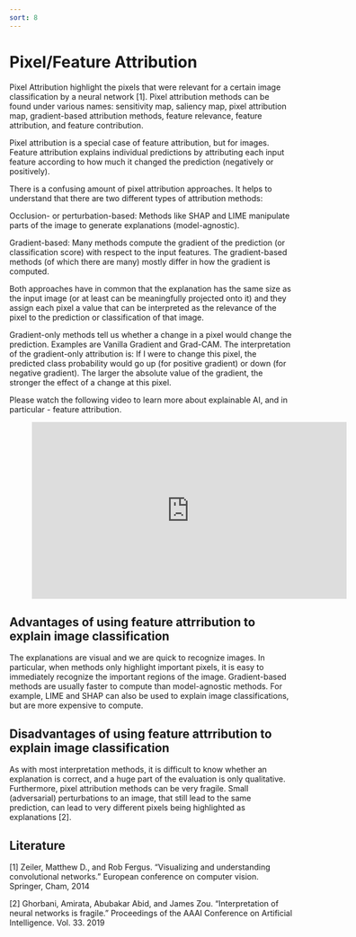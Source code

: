 ```yaml
---
sort: 8
---
```


# Pixel/Feature Attribution
Pixel Attribution highlight the pixels that were relevant
for a certain image classification by a neural network [1]. Pixel attribution
methods can be found under various names: sensitivity map, saliency map,
pixel attribution map, gradient-based attribution methods, feature relevance,
feature attribution, and feature contribution.

Pixel attribution is a special case of feature attribution, but for images.
Feature attribution explains individual predictions by attributing each input
feature according to how much it changed the prediction (negatively or positively).

There is a confusing amount of pixel attribution approaches.
It helps to understand that there are two different types of attribution methods:

Occlusion- or perturbation-based: Methods like SHAP and LIME
manipulate parts of the image to generate explanations (model-agnostic).

Gradient-based: Many methods compute the gradient of the prediction
(or classification score) with respect to the input features.
The gradient-based methods (of which there are many) mostly differ in how the gradient is computed.

Both approaches have in common that the explanation has the same size as the
input image (or at least can be meaningfully projected onto it) and they assign
each pixel a value that can be interpreted as the relevance of the pixel to the
prediction or classification of that image.

Gradient-only methods tell us whether a change in a pixel would change the prediction.
Examples are Vanilla Gradient and Grad-CAM. The interpretation of
the gradient-only attribution is: If I were to change this pixel, the predicted
class probability would go up (for positive gradient) or down (for negative gradient).
The larger the absolute value of the gradient,
the stronger the effect of a change at this pixel.

Please watch the following video to learn more about explainable AI, and in
particular - feature attribution.

<!-- blank line -->
<figure class="video_container">
<iframe width="560" height="315" src="https://www.youtube.com/embed/6xePkn3-LME" title="YouTube video player" frameborder="0" allow="accelerometer; autoplay; clipboard-write; encrypted-media; gyroscope; picture-in-picture" allowfullscreen></iframe>
</figure>
<!-- blank line -->

## Advantages of using feature attrribution to explain image classification
The explanations are visual and we are quick to recognize images. In particular,
when methods only highlight important pixels, it is easy to immediately
recognize the important regions of the image. Gradient-based methods are
usually faster to compute than model-agnostic methods. For example,
LIME and SHAP can also be used to explain image classifications,
but are more expensive to compute.

## Disadvantages of using feature attrribution to explain image classification
As with most interpretation methods, it is difficult to know whether an
explanation is correct, and a huge part of the evaluation is only qualitative.
Furthermore, pixel attribution methods can be very fragile.
Small (adversarial) perturbations to an image, that still lead to the same
prediction, can lead to very different pixels being highlighted as explanations [2].

## __Literature__

[1] Zeiler, Matthew D., and Rob Fergus. “Visualizing and understanding convolutional networks.” European conference on computer vision. Springer, Cham, 2014

[2] Ghorbani, Amirata, Abubakar Abid, and James Zou. “Interpretation of neural networks is fragile.” Proceedings of the AAAI Conference on Artificial Intelligence. Vol. 33. 2019
